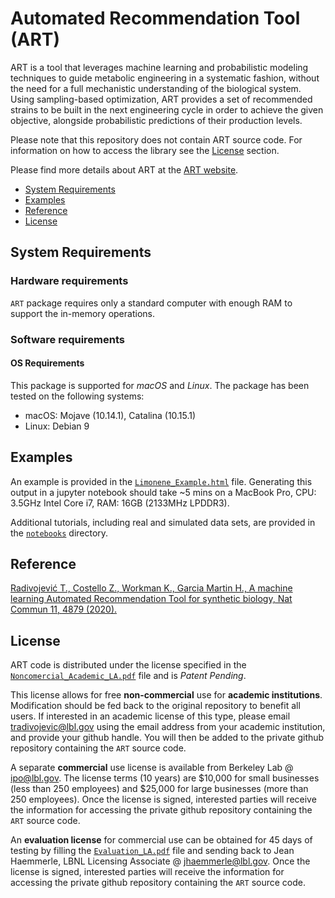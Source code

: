 # Automated Recommendation Tool (ART)

ART is a tool that leverages machine learning and probabilistic modeling techniques to guide metabolic engineering in a systematic fashion, without the need for a full mechanistic understanding of the biological system. Using sampling-based optimization, ART provides a set of recommended strains to be built in the next engineering cycle in order to achieve the given objective, alongside probabilistic predictions of their production levels.

Please note that this repository does not contain ART source code. For information on how to access the library see the [License](#license) section.

Please find more details about ART at the [ART website](https://sites.google.com/lbl.gov/art).



<!-- - [Documentation](#documentation) -->
- [System Requirements](#system-requirements)
- [Examples](#example)
- [Reference](#reference)
- [License](#license)

## System Requirements

### Hardware requirements
`ART` package requires only a standard computer with enough RAM to support the in-memory operations.

### Software requirements
#### OS Requirements
This package is supported for *macOS* and *Linux*. The package has been tested on the following systems:
+ macOS: Mojave (10.14.1), Catalina (10.15.1)
+ Linux: Debian 9

## Examples

An example is provided in the [`Limonene_Example.html`](https://htmlpreview.github.io/?https://github.com/JBEI/ART/blob/master/Limonene_Example.html) file.
Generating this output in a jupyter notebook should take ~5 mins on a MacBook Pro, CPU: 3.5GHz Intel Core i7, RAM: 16GB (2133MHz LPDDR3).

Additional tutorials, including real and simulated data sets, are provided in the [`notebooks`](https://github.com/JBEI/ART/tree/master/notebooks) directory.


## Reference

[Radivojević T., Costello Z., Workman K., Garcia Martin H., A machine learning Automated Recommendation Tool for synthetic biology, Nat Commun 11, 4879 (2020).](https://www.nature.com/articles/s41467-020-18008-4)


## License

ART code is distributed under the license specified in the [`Noncomercial_Academic_LA.pdf`](https://github.com/JBEI/ART/blob/master/Noncomercial_Academic_LA.pdf) file and is *Patent Pending*.

This license allows for free **non-commercial** use for **academic institutions**. Modification should be fed back to the original repository to benefit all users. If interested in an academic license of this type, please email tradivojevic@lbl.gov using the email address from your academic institution, and provide your github handle. You will then be added to the private github repository containing the `ART` source code.

A separate **commercial** use license is available from Berkeley Lab @ ipo@lbl.gov. The license terms (10 years) are $10,000 for small businesses (less than 250 employees) and $25,000 for large businesses (more than 250 employees). Once the license is signed, interested parties will receive the information for accessing the private github repository containing the `ART` source code.

An **evaluation license** for commercial use can be obtained for 45 days of testing by filling the [`Evaluation_LA.pdf`](https://github.com/JBEI/ART/blob/master/Evaluation_LA.pdf) file and sending back to Jean Haemmerle, LBNL Licensing Associate @ jhaemmerle@lbl.gov. Once the license is signed, interested parties will receive the information for accessing the private github repository containing the `ART` source code.

